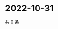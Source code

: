 # 2022-10-31

共 0 条

<!-- BEGIN WEIBO -->
<!-- 最后更新时间 Mon Oct 31 2022 06:16:09 GMT+0800 (China Standard Time) -->

<!-- END WEIBO -->
